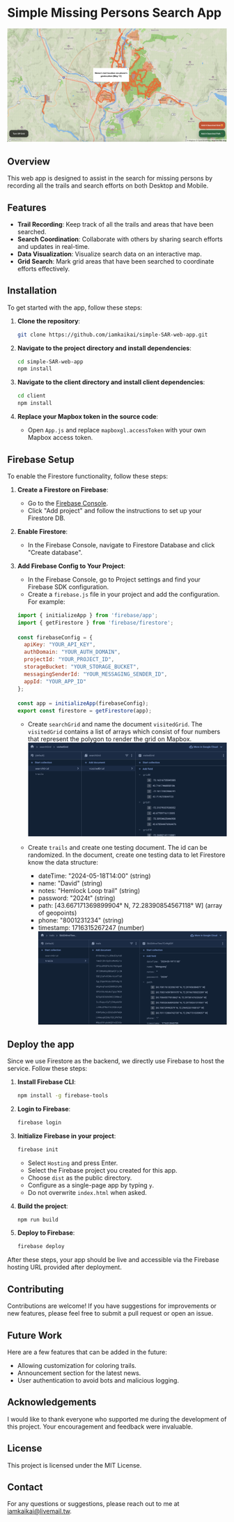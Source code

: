 # Simple Missing Persons Search App
![image](imgs/main.png)

## Overview
This web app is designed to assist in the search for missing persons by recording all the trails and search efforts on both Desktop and Mobile.

## Features
- **Trail Recording**: Keep track of all the trails and areas that have been searched.
- **Search Coordination**: Collaborate with others by sharing search efforts and updates in real-time.
- **Data Visualization**: Visualize search data on an interactive map.
- **Grid Search**: Mark grid areas that have been searched to coordinate efforts effectively.

## Installation
To get started with the app, follow these steps:

1. **Clone the repository**:
    ```sh
    git clone https://github.com/iamkaikai/simple-SAR-web-app.git
    ```

2. **Navigate to the project directory and install dependencies**:
    ```sh
    cd simple-SAR-web-app
    npm install
    ```

3. **Navigate to the client directory and install client dependencies**:
    ```sh
    cd client
    npm install
    ```

4. **Replace your Mapbox token in the source code**:
    - Open `App.js` and replace `mapboxgl.accessToken` with your own Mapbox access token.

## Firebase Setup
To enable the Firestore functionality, follow these steps:

1. **Create a Firestore on Firebase**:
   - Go to the [Firebase Console](https://console.firebase.google.com/).
   - Click "Add project" and follow the instructions to set up your Firestore DB.
    
2. **Enable Firestore**:
   - In the Firebase Console, navigate to Firestore Database and click "Create database".

3. **Add Firebase Config to Your Project**:
   - In the Firebase Console, go to Project settings and find your Firebase SDK configuration.
   - Create a `firebase.js` file in your project and add the configuration. For example:
    ```javascript
    import { initializeApp } from 'firebase/app';
    import { getFirestore } from 'firebase/firestore';

    const firebaseConfig = {
      apiKey: "YOUR_API_KEY",
      authDomain: "YOUR_AUTH_DOMAIN",
      projectId: "YOUR_PROJECT_ID",
      storageBucket: "YOUR_STORAGE_BUCKET",
      messagingSenderId: "YOUR_MESSAGING_SENDER_ID",
      appId: "YOUR_APP_ID"
    };

    const app = initializeApp(firebaseConfig);
    export const firestore = getFirestore(app);
    ```
    - Create `searchGrid` and name the document `visitedGrid`. The `visitedGrid` contains a list of arrays which consist of four numbers that represent the polygon to render the grid on Mapbox.
    ![image](imgs/searchGrid-snapshot.png)

    - Create `trails` and create one testing document. The id can be randomized. In the document, create one testing data to let Firestore know the data structure:
      - dateTime: "2024-05-18T14:00" (string)
      - name: "David" (string)
      - notes: "Hemlock Loop trail" (string)
      - password: "2024t" (string)
      - path: [43.667171369899904° N, 72.28390854567118° W] (array of geopoints)
      - phone: "8001231234" (string)
      - timestamp: 1716315267247 (number)
![image](imgs/trails-snapshot.png)

## Deploy the app
Since we use Firestore as the backend, we directly use Firebase to host the service. Follow these steps:

1. **Install Firebase CLI**:
    ```sh
    npm install -g firebase-tools
    ```

2. **Login to Firebase**:
    ```sh
    firebase login
    ```

3. **Initialize Firebase in your project**:
    ```sh
    firebase init
    ```
    - Select `Hosting` and press Enter.
    - Select the Firebase project you created for this app.
    - Choose `dist` as the public directory.
    - Configure as a single-page app by typing `y`.
    - Do not overwrite `index.html` when asked.

4. **Build the project**:
    ```sh
    npm run build
    ```

5. **Deploy to Firebase**:
    ```sh
    firebase deploy
    ```

After these steps, your app should be live and accessible via the Firebase hosting URL provided after deployment.

## Contributing
Contributions are welcome! If you have suggestions for improvements or new features, please feel free to submit a pull request or open an issue.

## Future Work
Here are a few features that can be added in the future:
   - Allowing customization for coloring trails.
   - Announcement section for the latest news.
   - User authentication to avoid bots and malicious logging.

## Acknowledgements
I would like to thank everyone who supported me during the development of this project. Your encouragement and feedback were invaluable.

## License
This project is licensed under the MIT License.

## Contact
For any questions or suggestions, please reach out to me at [iamkaikai@livemail.tw](mailto:iamkaikai@livemail.tw).
